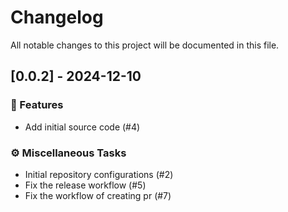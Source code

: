 # Changelog

All notable changes to this project will be documented in this file.

## [0.0.2] - 2024-12-10

### 🚀 Features

- Add initial source code (#4)

### ⚙️ Miscellaneous Tasks

- Initial repository configurations (#2)
- Fix the release workflow (#5)
- Fix the workflow of creating pr (#7)

<!-- generated by git-cliff -->
